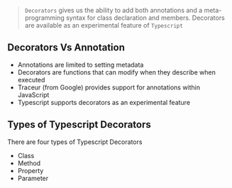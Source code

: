 
> `Decorators` gives us the ability to add both annotations and a meta-programming syntax for class declaration and members. Decorators are available as an experimental feature of `Typescript`


## Decorators Vs Annotation

-  Annotations are limited to setting metadata
-  Decorators are functions that can modify when they describe when executed
-  Traceur (from Google) provides support for annotations within JavaScript
-  Typescript supports decorators as an experimental feature


## Types of Typescript Decorators

There are four types of Typescript Decorators

- Class
- Method
- Property
- Parameter

